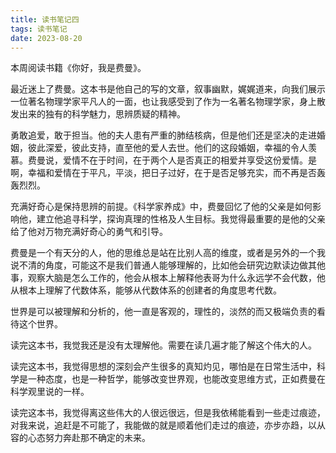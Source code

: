 ```yaml
---
title: 读书笔记四
tags: 读书笔记
date: 2023-08-20
---
```


本周阅读书籍《你好，我是费曼》。

最近迷上了费曼。这本书是他自己的写的文章，叙事幽默，娓娓道来，向我们展示一位著名物理学家平凡人的一面，也让我感受到了作为一名著名物理学家，身上散发出来的独有的科学魅力，思辨质疑的精神。

勇敢追爱，敢于担当。他的夫人患有严重的肺结核病，但是他们还是坚决的走进婚姻，彼此深爱，彼此支持，直至他的爱人去世。他们的这段婚姻，幸福的令人羡慕。费曼说，爱情不在于时间，在于两个人是否真正的相爱并享受这份爱情。是啊，幸福和爱情在于平凡，平淡，把日子过好，在于是否足够充实，而不再是否轰轰烈烈。

充满好奇心是保持思辨的前提。《科学家养成》中，费曼回忆了他的父亲是如何影响他，建立他追寻科学，探询真理的性格及人生目标。我觉得最重要的是他的父亲给了他对万物充满好奇心的勇气和引导。

费曼是一个有天分的人，他的思维总是站在比别人高的维度，或者是另外的一个我说不清的角度，可能这不是我们普通人能够理解的，比如他会研究边默读边做其他事，观察大脑是怎么工作的，他会从根本上解释他表哥为什么永远学不会代数，他从根本上理解了代数体系，能够从代数体系的创建者的角度思考代数。

世界是可以被理解和分析的，他一直是客观的，理性的，淡然的而又极端负责的看待这个世界。

读完这本书，我觉我还是没有太理解他。需要在读几遍才能了解这个伟大的人。

读完这本书，我觉得思想的深刻会产生很多的真知灼见，哪怕是在日常生活中，科学是一种态度，也是一种哲学，能够改变世界观，也能改变思维方式，正如费曼在科学观里说的一样。

读完这本书，我觉得离这些伟大的人很远很远，但是我依稀能看到一些走过痕迹，对我来说，追赶是不可能了，我能做的就是顺着他们走过的痕迹，亦步亦趋，以从容的心态努力奔赴那不确定的未来。








